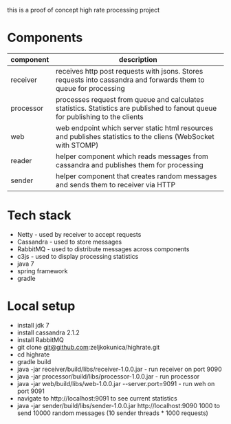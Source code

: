 this is a proof of concept high rate processing project
# Components
|component|description| 
|---------|-----------|
|receiver|receives http post requests with jsons. Stores requests into cassandra and forwards them to queue for processing|
|processor|processes request from queue and calculates statistics. Statistics are published to fanout queue for publishing to the clients|
|web|web endpoint which server static html resources and publishes statistics to the cliens (WebSocket with STOMP)
|reader|helper component which reads messages from cassandra and publishes them for processing|
|sender|helper component that creates random messages and sends them to receiver via HTTP|

# Tech stack
* Netty - used by receiver to accept requests
* Cassandra - used to store messages
* RabbitMQ - used to distribute messages across components
* c3js - used to display processing statistics
* java 7 
* spring framework
* gradle

# Local setup
* install jdk 7
* install cassandra 2.1.2
* install RabbitMQ
* git clone git@github.com:zeljkokunica/highrate.git
* cd highrate
* gradle build
* java -jar receiver/build/libs/receiver-1.0.0.jar - run receiver on port 9090
* java -jar processor/build/libs/processor-1.0.0.jar - run processor
* java -jar web/build/libs/web-1.0.0.jar --server.port=9091 - run weh on port 9091
* navigate to http://localhost:9091 to see current statistics
* java -jar sender/build/libs/sender-1.0.0.jar http://localhost:9090 1000 to send 10000 random messages (10 sender threads * 1000 requests)
